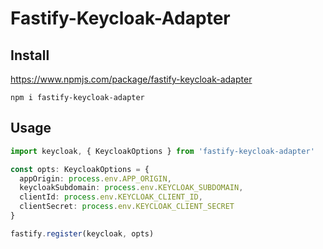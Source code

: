 # Fastify-Keycloak-Adapter

## Install

https://www.npmjs.com/package/fastify-keycloak-adapter

```
npm i fastify-keycloak-adapter
```

## Usage

```typescript
import keycloak, { KeycloakOptions } from 'fastify-keycloak-adapter'

const opts: KeycloakOptions = {
  appOrigin: process.env.APP_ORIGIN,
  keycloakSubdomain: process.env.KEYCLOAK_SUBDOMAIN,
  clientId: process.env.KEYCLOAK_CLIENT_ID,
  clientSecret: process.env.KEYCLOAK_CLIENT_SECRET
}

fastify.register(keycloak, opts)
```